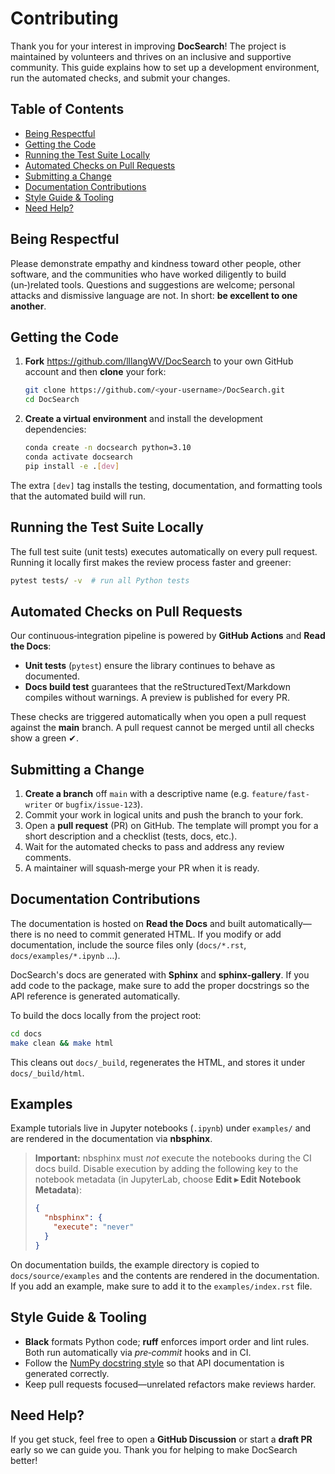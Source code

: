 # Contributing

Thank you for your interest in improving **DocSearch**! The project is maintained by volunteers and thrives on an inclusive and supportive community. This guide explains how to set up a development environment, run the automated checks, and submit your changes.

## Table of Contents
- [Being Respectful](#being-respectful)
- [Getting the Code](#getting-the-code)
- [Running the Test Suite Locally](#running-the-test-suite-locally)
- [Automated Checks on Pull Requests](#automated-checks-on-pull-requests)
- [Submitting a Change](#submitting-a-change)
- [Documentation Contributions](#documentation-contributions)
- [Style Guide & Tooling](#style-guide--tooling)
- [Need Help?](#need-help)

## Being Respectful

Please demonstrate empathy and kindness toward other people, other software, and the communities who have worked diligently to build (un‑)related tools. Questions and suggestions are welcome; personal attacks and dismissive language are not. In short: **be excellent to one another**.

## Getting the Code

1. **Fork** <https://github.com/lllangWV/DocSearch> to your own GitHub account and then **clone** your fork:

   ```bash
   git clone https://github.com/<your-username>/DocSearch.git
   cd DocSearch
   ```

2. **Create a virtual environment** and install the development dependencies:

   ```bash
   conda create -n docsearch python=3.10
   conda activate docsearch
   pip install -e .[dev]
   ```

The extra `[dev]` tag installs the testing, documentation, and formatting tools that the automated build will run.

## Running the Test Suite Locally

The full test suite (unit tests) executes automatically on every pull request. Running it locally first makes the review process faster and greener:

```bash
pytest tests/ -v  # run all Python tests
```

## Automated Checks on Pull Requests

Our continuous‑integration pipeline is powered by **GitHub Actions** and **Read the Docs**:

* **Unit tests** (`pytest`) ensure the library continues to behave as documented.
* **Docs build test** guarantees that the reStructuredText/Markdown compiles without warnings. A preview is published for every PR.

These checks are triggered automatically when you open a pull request against the **main** branch. A pull request cannot be merged until all checks show a green ✔︎.

## Submitting a Change

1. **Create a branch** off `main` with a descriptive name (e.g. `feature/fast-writer` or `bugfix/issue-123`).
2. Commit your work in logical units and push the branch to your fork.
3. Open a **pull request** (PR) on GitHub. The template will prompt you for a short description and a checklist (tests, docs, etc.).
4. Wait for the automated checks to pass and address any review comments.
5. A maintainer will squash‑merge your PR when it is ready.

## Documentation Contributions

The documentation is hosted on **Read the Docs** and built automatically—there is no need to commit generated HTML. If you modify or add documentation, include the source files only (`docs/*.rst`, `docs/examples/*.ipynb` …).

DocSearch's docs are generated with **Sphinx** and **sphinx‑gallery**. If you add code to the package, make sure to add the proper docstrings so the API reference is generated automatically.

To build the docs locally from the project root:

```bash
cd docs
make clean && make html
```

This cleans out `docs/_build`, regenerates the HTML, and stores it under `docs/_build/html`.

## Examples

Example tutorials live in Jupyter notebooks (`.ipynb`) under `examples/` and are rendered in the documentation via **nbsphinx**.

> **Important:** nbsphinx must *not* execute the notebooks during the CI docs build. Disable execution by adding the following key to the notebook metadata (in JupyterLab, choose **Edit ▸ Edit Notebook Metadata**):
>
> ```json
> {
>   "nbsphinx": {
>     "execute": "never"
>   }
> }
> ```

On documentation builds, the example directory is copied to `docs/source/examples` and the contents are rendered in the documentation. If you add an example, make sure to add it to the `examples/index.rst` file.

## Style Guide & Tooling

* **Black** formats Python code; **ruff** enforces import order and lint rules. Both run automatically via *pre‑commit* hooks and in CI.
* Follow the [NumPy docstring style](https://numpydoc.readthedocs.io/en/latest/format.html) so that API documentation is generated correctly.
* Keep pull requests focused—unrelated refactors make reviews harder.

## Need Help?

If you get stuck, feel free to open a **GitHub Discussion** or start a **draft PR** early so we can guide you. Thank you for helping to make DocSearch better!


